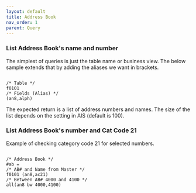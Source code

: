 ```yaml
---
layout: default
title: Address Book
nav_order: 1
parent: Query
---
```


<link href="../assets/prism-dark.min.css" rel="stylesheet" />
<link href="../assets/style.css" rel="stylesheet">
<script src="../assets/prism-core.min.js"></script>
<script src="../assets/prism-cql.js"></script>

### List Address Book's name and number

The simplest of queries is just the table name or business view.
The below sample extends that by adding the aliases we want in brackets.

<div class="codeblock">
<pre><code class="language-cql">
/* Table */
f0101
/* Fields (Alias) */
(an8,alph)</code></pre>
</div>

The expected return is a list of address numbers and names.
The size of the list depends on the setting in AIS (default is 100).


### List Address Book's number and Cat Code 21

Example of checking category code 21 for selected numbers.

<div class="codeblock">
<pre><code class="language-cql">
/* Address Book */
#ab =
/* AB# and Name from Master */
f0101 (an8,ac21)
/* Between AB# 4000 and 4100 */
all(an8 bw 4000,4100)
</code></pre>
</div>
